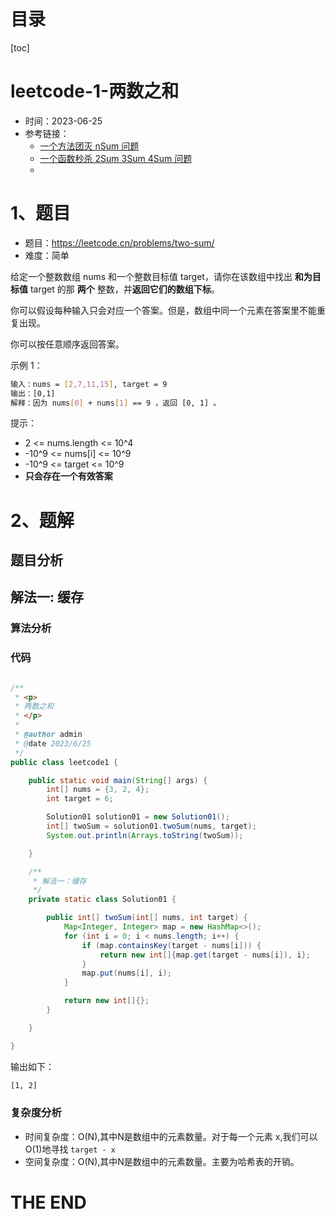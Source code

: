# 目录

[toc]

# leetcode-1-两数之和

- 时间：2023-06-25
- 参考链接：
  - [一个方法团灭 nSum 问题](https://labuladong.gitee.io/algo/di-ling-zh-bfe1b/yi-ge-fang-894da/)
  - [一个函数秒杀 2Sum 3Sum 4Sum 问题](https://mp.weixin.qq.com/s/fSyJVvggxHq28a0SdmZm6Q)
  - 




# 1、题目

- 题目：https://leetcode.cn/problems/two-sum/
- 难度：简单

给定一个整数数组 nums 和一个整数目标值 target，请你在该数组中找出 **和为目标值** target  的那 **两个** 整数，并**返回它们的数组下标**。

你可以假设每种输入只会对应一个答案。但是，数组中同一个元素在答案里不能重复出现。

你可以按任意顺序返回答案。

示例 1：

```sh
输入：nums = [2,7,11,15], target = 9
输出：[0,1]
解释：因为 nums[0] + nums[1] == 9 ，返回 [0, 1] 。
```



提示：

- 2 <= nums.length <= 10^4
- -10^9 <= nums[i] <= 10^9
- -10^9 <= target <= 10^9
- **只会存在一个有效答案**






# 2、题解

## 题目分析



## 解法一: 缓存

### 算法分析



### 代码

```java

/**
 * <p>
 * 两数之和
 * </p>
 *
 * @author admin
 * @date 2023/6/25
 */
public class leetcode1 {

    public static void main(String[] args) {
        int[] nums = {3, 2, 4};
        int target = 6;

        Solution01 solution01 = new Solution01();
        int[] twoSum = solution01.twoSum(nums, target);
        System.out.println(Arrays.toString(twoSum));

    }

    /**
     * 解法一：缓存
     */
    private static class Solution01 {

        public int[] twoSum(int[] nums, int target) {
            Map<Integer, Integer> map = new HashMap<>();
            for (int i = 0; i < nums.length; i++) {
                if (map.containsKey(target - nums[i])) {
                    return new int[]{map.get(target - nums[i]), i};
                }
                map.put(nums[i], i);
            }

            return new int[]{};
        }

    }

}

```

输出如下：

```sh
[1, 2]
```



### 复杂度分析

- 时间复杂度：O(N),其中N是数组中的元素数量。对于每一个元素 x,我们可以O(1)地寻找
  `target - x`
- 空间复杂度：O(N),其中N是数组中的元素数量。主要为哈希表的开销。









# THE END